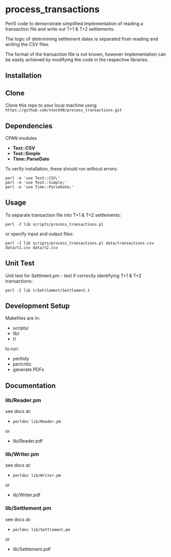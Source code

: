 # process_transactions

Perl5 code to demonstrate simplified implementation of reading a transaction file and write out T+1 & T+2 settlements.

The logic of determining settlement dates is separated from reading and writing the CSV files.

The format of the transaction file is not known, however implementation can be easily achieved by modifying the code in the respective libraries.

## Installation

## Clone

Clone this repo to your local machine using `https://github.com/stock90/process_transactions.git`

## Dependencies

CPAN modules

  * **Text::CSV**
  * **Test::Simple**
  * **Time::ParseDate**

To verify installation, these should run without errors:

```shell
perl -e 'use Text::CSV;'
perl -e 'use Test::Simple;'
perl -e 'use Time::ParseDate;'
```

## Usage

To separate transaction file into T+1 & T+2 settlements:

```shell
perl -I lib scripts/process_transactions.pl
```

or specify input and output files:

```shell
perl -I lib scripts/process_transactions.pl data/transactions.csv data/t1.csv data/t2.csv
```

## Unit Test

Unit test for Settlment.pm - test if correctly identifying T+1 & T+2 transactions:

```shell
perl -I lib t/Settlement/Settlement.t
```

## Development Setup

Makefiles are in:

  * scripts/
  * lib/
  * t/
 
to run:

  * perltidy
  * perlcritic
  * generate PDFs


## Documentation

### lib/Reader.pm
see docs at:

  * `perldoc lib/Reader.pm`

or

  * lib/Reader.pdf

### lib/Writer.pm
see docs at:

  * `perldoc lib/Writer.pm`

or

  * lib/Writer.pdf


### lib/Settlement.pm
see docs at:

  * `perldoc lib/Settlement.pm`

or

  * lib/Settlement.pdf


